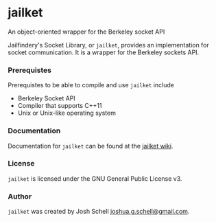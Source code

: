 jailket
=======

An object-oriented wrapper for the Berkeley socket API

Jailfindery's Socket Library, or `jailket`, provides an implementation for socket communication. It is a wrapper for the Berkeley sockets API.

### Prerequistes
Prerequistes to be able to compile and use `jailket` include
* Berkeley Socket API
* Compiler that supports C++11
* Unix or Unix-like operating system

### Documentation
Documentation for `jailket` can be found at the [jailket wiki](https://github.com/Jailfindery/jailket/wiki).

### License
`jailket` is licensed under the GNU General Public License v3.

### Author
`jailket` was created by Josh Schell <joshua.g.schell@gmail.com>.
